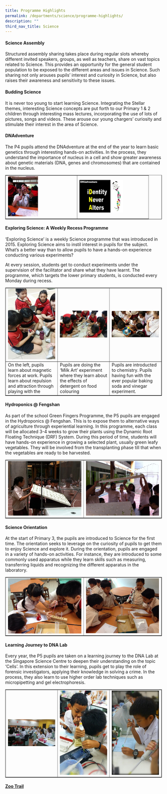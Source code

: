 ```yaml
---
title: Programme Highlights
permalink: /departments/science/programme-highlights/
description: ""
third_nav_title: Science
---
```

<h4><strong>Science Assembly</strong></h4>
<p>Structured assembly sharing takes place during regular slots whereby different invited speakers, groups, as well as teachers, share on vast topics related to Science. This provides an opportunity for the general student population to be exposed to the different areas and issues in Science. Such sharing not only arouses pupils&rsquo; interest and curiosity in Science, but also raises their awareness and sensitivity to these issues.</p>
<h4><strong>Budding Science</strong></h4>
<p>It is never too young to start learning Science. Integrating the Stellar themes, interesting Science concepts are put forth to our Primary 1 &amp; 2 children through interesting mass lectures, incorporating the use of lots of pictures, songs and videos. These arouse our young chargers&rsquo; curiosity and stimulate their interest in the area of Science.</p>
<h4><strong>DNAdventure</strong></h4>
<p>The P4 pupils attend the DNAdventure at the end of the year to learn basic genetics through interesting hands-on activities.&nbsp;In the process, they understand the importance of nucleus in a cell and show greater awareness about genetic materials (DNA, genes and chromosomes) that are contained in the nucleus.</p>
<table style="border-collapse: collapse; width: 100%;" border="1">
<tbody>
<tr>
<td style="width: 50%;"><img style="width: 45%;" src="/images/dna1.jpg"></td>
<td style="width: 50%;"><img style="width: 65%;" src="/images/dna2.jpg"></td>
</tr>
</tbody>
</table>
<h4><strong>Exploring Science: A Weekly Recess Programme</strong></h4>
<p>&lsquo;Exploring Science&rsquo; is a weekly Science programme that was introduced in 2015. Exploring Science aims to instil interest in pupils for the subject. What&rsquo;s a better way than to allow pupils to have a hands-on experience conducting various experiments?</p>
<p>At every session, students get to conduct experiments under the supervision of the facilitator and share what they have learnt. The programme, which targets the lower primary students, is conducted every Monday during recess.</p>
<table style="border-collapse: collapse; width: 100%;" border="1">
<tbody>
<tr>
<td style="width: 33.3333%;"><img src="/images/dna3.jpg"></td>
<td style="width: 33.3333%;"><img src="/images/dna4.jpg"></td>
<td style="width: 33.3333%;"><img src="/images/dna5.jpg"></td>
</tr>
<tr>
<td style="width: 33.3333%;">On the left, pupils learn about magnetic forces at work. Pupils learn about repulsion and attraction through playing with the</td>
<td style="width: 33.3333%;">Pupils are doing the &lsquo;Milk Art&rsquo; experiment where they learn about the effects of detergent on food colouring</td>
<td style="width: 33.3333%;">Pupils are introducted to chemistry. Pupils having fun with the ever popular baking soda and vinegar experiment.</td>
</tr>
</tbody>
</table>
<h4><strong>Hydroponics @ Fengshan</strong></h4>
<p>As part of the school Green Fingers Programme, the P5 pupils are engaged in the Hydroponics @ Fengshan. This is to expose them to alternative ways of agriculture through experiential learning.&nbsp;In this programme, each class will be allocated 3-4 weeks to grow their plants using the Dynamic Root Floating Technique (DRF) System. During this period of time, students will have hands-on experience in growing a selected plant, usually green leafy vegetables. They will be involved from the transplanting phase till that when the vegetables are ready to be harvested.</p>
<table style="border-collapse: collapse; width: 100%;" border="1">
<tbody>
<tr>
<td style="width: 50%;"><img src="/images/dna6.jpg"></td>
<td style="width: 50%;"><img src="/images/dna7.jpg"></td>
</tr>
</tbody>
</table>
<h4><strong>Science Orientation</strong></h4>
<p>At the start of Primary 3, the pupils are introduced to Science for the first time. The orientation seeks to leverage on the curiosity of pupils to get them to enjoy Science and explore it.&nbsp;During the orientation, pupils are engaged in a variety of hands-on activities. For instance, they are introduced to some commonly used apparatus while they learn skills such as measuring, transferring liquids and recognizing the different apparatus in the laboratory.</p>
<table style="border-collapse: collapse; width: 100%;" border="1">
<tbody>
<tr>
<td style="width: 50%;"><img src="/images/dna8.jpg"></td>
<td style="width: 50%;"><img src="/images/dna9.jpg"></td>
</tr>
</tbody>
</table>
<h4><strong>Learning Journey to DNA Lab</strong></h4>
<p>Every year, the P5 pupils are taken on a learning journey to the DNA Lab at the Singapore Science Centre to deepen their understanding on the topic &lsquo;Cells&rsquo;. In this extension to their learning, pupils get to play the role of forensic investigators, applying their knowledge in solving a crime. In the process, they also learn to use higher order lab techniques such as micropipetting and gel electrophoresis.</p>
<table style="border-collapse: collapse; width: 100%;" border="1">
<tbody>
<tr>
<td style="width: 33.3333%;"><img src="/images/dna10.jpg"></td>
<td style="width: 33.3333%;"><img src="/images/dna11.jpg"></td>
<td style="width: 33.3333%;"><img src="/images/dna12.jpg"></td>
</tr>
</tbody>
</table>
<h4><strong><a href="/wp-content/uploads/departments/science/programme-highlights/230-p6-zoo-trail.html">Zoo Trail</a></strong></h4>